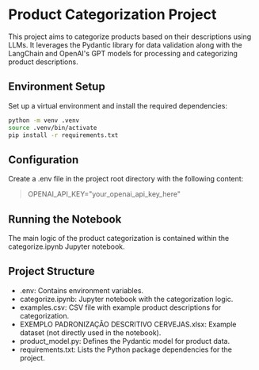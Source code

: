 # Product Categorization Project

This project aims to categorize products based on their descriptions using LLMs. It leverages the Pydantic library for data validation along with the LangChain and OpenAI's GPT models for processing and categorizing product descriptions.

## Environment Setup

Set up a virtual environment and install the required dependencies:

```sh
python -m venv .venv
source .venv/bin/activate
pip install -r requirements.txt
```
## Configuration

Create a .env file in the project root directory with the following content:
> OPENAI_API_KEY="your_openai_api_key_here"

## Running the Notebook
The main logic of the product categorization is contained within the categorize.ipynb Jupyter notebook.

## Project Structure
- .env: Contains environment variables.
- categorize.ipynb: Jupyter notebook with the categorization logic.
- examples.csv: CSV file with example product descriptions for categorization.
- EXEMPLO PADRONIZAÇÃO DESCRITIVO CERVEJAS.xlsx: Example dataset (not directly used in the notebook).
- product_model.py: Defines the Pydantic model for product data.
- requirements.txt: Lists the Python package dependencies for the project.